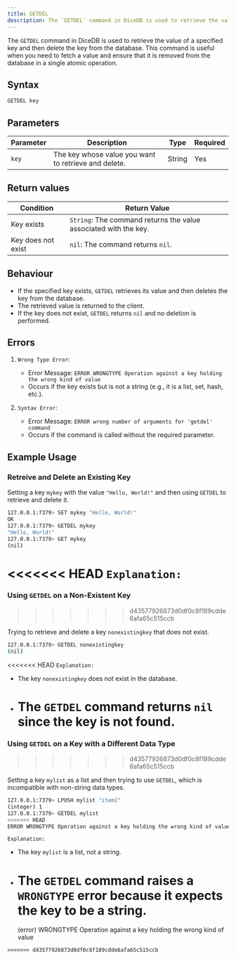 ```yaml
---
title: GETDEL
description: The `GETDEL` command in DiceDB is used to retrieve the value of a specified key and then delete the key from the database. This command is useful when you need to fetch a value and ensure that it is removed from the database in a single atomic operation.
---
```


The `GETDEL` command in DiceDB is used to retrieve the value of a specified key and then delete the key from the database. This command is useful when you need to fetch a value and ensure that it is removed from the database in a single atomic operation.

## Syntax

```bash
GETDEL key
```

## Parameters

| Parameter | Description                                          | Type   | Required |
| --------- | ---------------------------------------------------- | ------ | -------- |
| `key`     | The key whose value you want to retrieve and delete. | String | Yes      |

## Return values

| Condition          | Return Value                                                     |
| ------------------ | ---------------------------------------------------------------- |
| Key exists         | `String`: The command returns the value associated with the key. |
| Key does not exist | `nil`: The command returns `nil`.                                |

## Behaviour

- If the specified key exists, `GETDEL` retrieves its value and then deletes the key from the database.
- The retrieved value is returned to the client.
- If the key does not exist, `GETDEL` returns `nil` and no deletion is performed.

## Errors

1. `Wrong Type Error`:

   - Error Message: `ERROR WRONGTYPE Operation against a key holding the wrong kind of value`
   - Occurs if the key exists but is not a string (e.g., it is a list, set, hash, etc.).

2. `Syntax Error`:

   - Error Message: `ERROR wrong number of arguments for 'getdel' command`
   - Occurs if the command is called without the required parameter.

## Example Usage

### Retreive and Delete an Existing Key

Setting a key `mykey` with the value `"Hello, World!"` and then using `GETDEL` to retrieve and delete it.

```bash
127.0.0.1:7379> SET mykey "Hello, World!"
OK
127.0.0.1:7379> GETDEL mykey
"Hello, World!"
127.0.0.1:7379> GET mykey
(nil)
```

<<<<<<< HEAD
`Explanation:`
=======

### Using `GETDEL` on a Non-Existent Key

> > > > > > > d43577926873d0df0c8f189cdde6afa65c515ccb

Trying to retrieve and delete a key `nonexistingkey` that does not exist.

```bash
127.0.0.1:7379> GETDEL nonexistingkey
(nil)
```

<<<<<<< HEAD
`Explanation:`

- The key `nonexistingkey` does not exist in the database.
- # The `GETDEL` command returns `nil` since the key is not found.

### Using `GETDEL` on a Key with a Different Data Type

> > > > > > > d43577926873d0df0c8f189cdde6afa65c515ccb

Setting a key `mylist` as a list and then trying to use `GETDEL`, which is incompatible with non-string data types.

```bash
127.0.0.1:7379> LPUSH mylist "item1"
(integer) 1
127.0.0.1:7379> GETDEL mylist
<<<<<<< HEAD
ERROR WRONGTYPE Operation against a key holding the wrong kind of value
```

`Explanation:`

- The key `mylist` is a list, not a string.
- # The `GETDEL` command raises a `WRONGTYPE` error because it expects the key to be a string.
  (error) WRONGTYPE Operation against a key holding the wrong kind of value

```
>>>>>>> d43577926873d0df0c8f189cdde6afa65c515ccb
```
